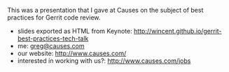 This was a presentation that I gave at Causes on the subject of best practices
for Gerrit code review.

- slides exported as HTML from Keynote:
  http://wincent.github.io/gerrit-best-practices-tech-talk
- me:
  greg@causes.com
- our website:
  http://www.causes.com/
- interested in working with us?:
  http://www.causes.com/jobs

